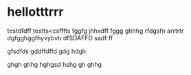 # hellotttrrr
testdfdff
testts<csfffts
fggfg
jhhxdff
fggg
ghhhg
rfdgsfn arrtrtr
dgfgghggfhyvybvb
dfSDAFFD
sadf
ff

gfsdfds
gddffdffd
gdg
hdgh

ghgh
ghhg
hghgsd
hshg
gh
ghhg
